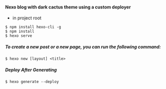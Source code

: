 #### Nexo blog with dark cactus theme using a custom deployer
 - in project root
```
$ npm install hexo-cli -g
$ npm install
$ hexo serve
```

##### To create a new post or a new page, you can run the following command:
``` 
$ hexo new [layout] <title>
```

#####  Deploy After Generating
``` 
$ hexo generate --deploy
``` 